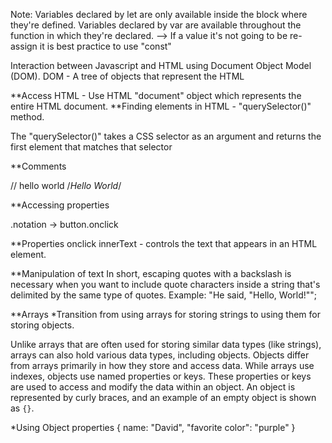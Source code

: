 Note:
Variables declared by let are only available inside the 
block where they're defined. Variables declared by var are available throughout the function in which they're declared.
--> If a value it's not going to be re-assign it is best practice to use "const"

Interaction between Javascript and HTML using 
Document Object Model (DOM).
DOM - A tree of objects that represent the HTML

**Access HTML - Use HTML "document" object which represents the entire HTML document.
**Finding elements in HTML - "querySelector()" method.

The "querySelector()" takes a CSS selector as an argument and returns the first element that matches that selector

**Comments

// hello world
/*Hello World*/

**Accessing properties 

.notation -> button.onclick

**Properties 
onclick
innerText - controls the text that appears in an HTML element.

**Manipulation of text
In short, escaping quotes with a backslash is necessary when you want to include quote characters inside a string that's delimited by the same type of quotes.
Example: "He said, \"Hello, World!\"";

**Arrays
*Transition from using arrays for storing strings to using them for storing objects. 

Unlike arrays that are often used for storing similar data types (like strings), arrays can also hold various data types, including objects. Objects differ from arrays primarily in how they store and access data. While arrays use indexes, objects use named properties or keys. These properties or keys are used to access and modify the data within an object. An object is represented by curly braces, and an example of an empty object is shown as `{}`.

*Using Object properties
{
    name: "David",
    "favorite color": "purple"
}



